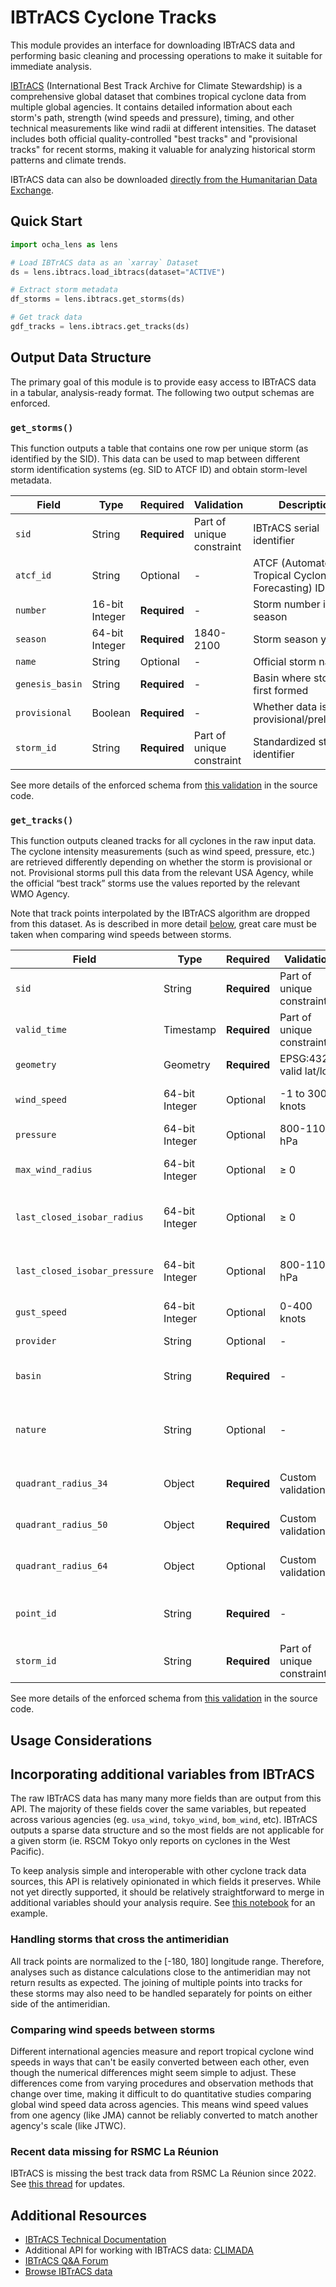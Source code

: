 # IBTrACS Cyclone Tracks

This module provides an interface for downloading IBTrACS data and performing basic cleaning and processing operations to make it suitable for immediate analysis.

[IBTrACS](https://www.ncei.noaa.gov/products/international-best-track-archive) (International Best Track Archive for Climate Stewardship) is a comprehensive global dataset that combines tropical cyclone data from multiple global agencies. It contains detailed information about each storm's path, strength (wind speeds and pressure), timing, and other technical measurements like wind radii at different intensities. The dataset includes both official quality-controlled "best tracks" and "provisional tracks" for recent storms, making it valuable for analyzing historical storm patterns and climate trends.

IBTrACS data can also be downloaded [directly from the Humanitarian Data Exchange](https://data.humdata.org/dataset/ibtracs-global-tropical-storm-tracks).


## Quick Start

```python
import ocha_lens as lens

# Load IBTrACS data as an `xarray` Dataset
ds = lens.ibtracs.load_ibtracs(dataset="ACTIVE")

# Extract storm metadata
df_storms = lens.ibtracs.get_storms(ds)

# Get track data
gdf_tracks = lens.ibtracs.get_tracks(ds)

```

## Output Data Structure

The primary goal of this module is to provide easy access to IBTrACS data in a tabular, analysis-ready format.
The following two output schemas are enforced.

### `get_storms()`

This function outputs a table that contains one row per unique storm (as identified by the SID). This data can be used to map between different storm identification systems (eg. SID to ATCF ID) and obtain storm-level metadata.

| Field | Type | Required | Validation | Description |
|-------|------|----------|------------|-------------|
| `sid` | String | **Required** | Part of unique constraint | IBTrACS serial identifier |
| `atcf_id` | String | Optional | - | ATCF (Automated Tropical Cyclone Forecasting) ID |
| `number` | 16-bit Integer | **Required** | - | Storm number in season |
| `season` | 64-bit Integer | **Required** | 1840-2100 | Storm season year |
| `name` | String | Optional | - | Official storm name |
| `genesis_basin` | String | **Required** | - | Basin where storm first formed |
| `provisional` | Boolean | **Required** | - | Whether data is provisional/preliminary |
| `storm_id` | String | **Required** | Part of unique constraint | Standardized storm identifier |

See more details of the enforced schema from [this validation](https://github.com/OCHA-DAP/ocha-lens/blob/1575856776618427e8098104fdc5d67f20c82584/src/ocha_lens/datasources/ibtracs.py#L25-L42) in the source code.

### `get_tracks()`

This function outputs cleaned tracks for all cyclones in the raw input data. The cyclone intensity measurements (such as wind speed, pressure, etc.) are retrieved differently depending on whether the storm is provisional or not. Provisional storms pull this data from the relevant USA Agency, while the official “best track” storms use the values reported by the relevant WMO Agency.

Note that track points interpolated by the IBTrACS algorithm are dropped from this dataset. As is described in more detail [below](#comparing-wind-speeds-between-storms), great care must be taken when comparing wind speeds between storms.


| Field | Type | Required | Validation | Description |
|-------|------|----------|------------|-------------|
| `sid` | String | **Required** | Part of unique constraint | IBTrACS serial identifier |
| `valid_time` | Timestamp | **Required** | Part of unique constraint | Observation time |
| `geometry` | Geometry | **Required** | EPSG:4326, valid lat/lon | Geographic location |
| `wind_speed` | 64-bit Integer | Optional | -1 to 300 knots | Maximum sustained winds |
| `pressure` | 64-bit Integer | Optional | 800-1100 hPa | Central pressure |
| `max_wind_radius` | 64-bit Integer | Optional | ≥ 0 | Radius of maximum winds |
| `last_closed_isobar_radius` | 64-bit Integer | Optional | ≥ 0 | Radius of outermost closed isobar |
| `last_closed_isobar_pressure` | 64-bit Integer | Optional | 800-1100 hPa | Pressure of outermost closed isobar |
| `gust_speed` | 64-bit Integer | Optional | 0-400 knots | Maximum gust speed |
| `provider` | String | Optional | - | Original data source |
| `basin` | String | **Required** | - | Current basin location |
| `nature` | String | Optional | - | Storm classification (tropical, extratropical, etc.) |
| `quadrant_radius_34` | Object | **Required** | Custom validation | 34-knot wind radii by quadrant |
| `quadrant_radius_50` | Object | **Required** | Custom validation | 50-knot wind radii by quadrant |
| `quadrant_radius_64` | Object | Optional | Custom validation | 64-knot wind radii by quadrant |
| `point_id` | String | **Required** | - | Unique identifier for this observation |
| `storm_id` | String | **Required** | Part of unique constraint | Links to storm metadata |


See more details of the enforced schema from [this validation](https://github.com/OCHA-DAP/ocha-lens/blob/1575856776618427e8098104fdc5d67f20c82584/src/ocha_lens/datasources/ibtracs.py#L44-L95) in the source code.

## Usage Considerations

## Incorporating additional variables from IBTrACS

The raw IBTrACS data has many many more fields than are output from this API. The majority of these fields cover the same variables, but repeated across various agencies (eg. `usa_wind`, `tokyo_wind`, `bom_wind`, etc). IBTrACS outputs a sparse data structure and so the most fields are not applicable for a given storm (ie. RSCM Tokyo only reports on cyclones in the West Pacific).

To keep analysis simple and interoperable with other cyclone track data sources, this API is relatively opinionated in which fields it preserves. While not yet directly supported, it should be relatively straightforward to merge in additional variables should your analysis require. See [this notebook](https://github.com/OCHA-DAP/ocha-lens/blob/main/examples/ibtracs.ipynb) for an example.

### Handling storms that cross the antimeridian

All track points are normalized to the [-180, 180] longitude range. Therefore, analyses such as distance calculations close to the antimeridian may not return results as expected. The joining of multiple points into tracks for these storms may also need to be handled separately for points on either side of the antimeridian.

### Comparing wind speeds between storms

Different international agencies measure and report tropical cyclone wind speeds in ways that can't be easily converted between each other, even though the numerical differences might seem simple to adjust. These differences come from varying procedures and observation methods that change over time, making it difficult to do quantitative studies comparing global wind speed data across agencies. This means wind speed values from one agency (like JMA) cannot be reliably converted to match another agency's scale (like JTWC).

### Recent data missing for RSMC La Réunion

IBTrACS is missing the best track data from RSMC La Réunion since 2022. See [this thread](https://groups.google.com/g/ibtracs-qa/c/OKzA9-ig0n0/m/GKNE5BeuDAAJ) for updates.


## Additional Resources

- [IBTrACS Technical Documentation](https://www.ncei.noaa.gov/sites/g/files/anmtlf171/files/2025-04/IBTrACS_version4r01_Technical_Details.pdf)
- Additional API for working with IBTrACS data: [CLIMADA](https://climada-python.readthedocs.io/en/latest/user-guide/climada_hazard_TropCyclone.html)
- [IBTrACS Q&A Forum](https://groups.google.com/g/ibtracs-qa/)
- [Browse IBTrACS data](https://ncics.org/ibtracs/index.php)
